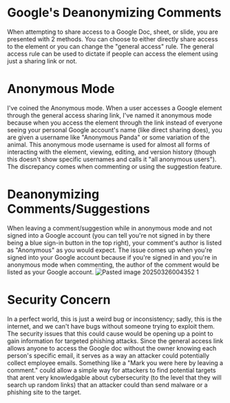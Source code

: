 # Google's Deanonymizing Comments

When attempting to share access to a Google Doc, sheet, or slide, you are presented with 2 methods. You can choose to either directly share access to the element or you can change the "general access" rule. The general access rule can be used to dictate if people can access the element using just a sharing link or not.

# Anonymous Mode

I've coined the Anonymous mode. When a user accesses a Google element through the general access sharing link, I've named it anonymous mode because when you access the element through the link instead of everyone seeing your personal Google account's name (like direct sharing does), you are given a username like "Anonymous Panda" or some variation of the animal. This anonymous mode username is used for almost all forms of interacting with the element, viewing, editing, and version history (though this doesn't show specific usernames and calls it "all anonymous users"). The discrepancy comes when commenting or using the suggestion feature.

# Deanonymizing Comments/Suggestions

When leaving a comment/suggestion while in anonymous mode and not signed into a Google account (you can tell you're not signed in by there being a blue sign-in button in the top right), your comment's author is listed as "Anonymous" as you would expect. The issue comes up when you're signed into your Google account because if you're signed in and you're in anonymous mode when commenting, the author of the comment would be listed as your Google account.
![Pasted image 20250326004352 1](https://github.com/user-attachments/assets/7e8c0948-3736-4c4e-9a53-92c7ee9e26b0)

# Security Concern

In a perfect world, this is just a weird bug or inconsistency; sadly, this is the internet, and we can't have bugs without someone trying to exploit them. The security issues that this could cause would be opening up a point to gain information for targeted phishing attacks. Since the general access link allows anyone to access the Google doc without the owner knowing each person's specific email, it serves as a way an attacker could potentially collect employee emails. Something like a "Mark you were here by leaving a comment." could allow a simple way for attackers to find potential targets that arent very knowledgable about cybersecurity (to the level that they will search up random links) that an attacker could than send malware or a phishing site to the target.
